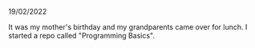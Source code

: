 19/02/2022

It was my mother's birthday and my grandparents came over for lunch. I started a repo called "Programming Basics".